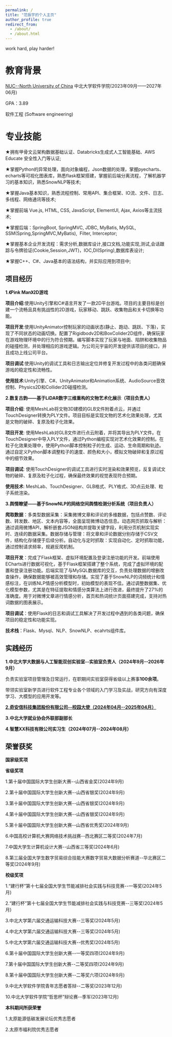 ```yaml
---
permalink: /
title: "范振宇的个人主页"
author_profile: true
redirect_from: 
  - /about/
  - /about.html
---
```


work hard, play harder!

教育背景
======
[NUC--North University of China](http://www.nuc.edu.cn/)
中北大学软件学院(2023年09月——2027年06月)

GPA：3.89

软件工程
(Software engineering)


专业技能
======
★拥有甲骨文云架构数据基础认证、Databricks生成式人工智能基础、AWS Educate 安全性入门等认证;

★掌握Python的异常处理，面向对象编程，Json数据的处理，掌握pyecharts、echarts等可视化图表库，熟悉flask框架搭建，掌握前后端分离流程，了解机器学习的基本知识，熟悉SnowNLP等技术;

★掌握Java基本知识，熟悉流程控制、常用API、集合框架、IO流、文件、日志、多线程、网络通讯等技术;

★掌握前端 Vue.js, HTML, CSS, JavaScript, ElementUI, Ajax, Axios等主流技术;

★掌握后端：SpringBoot, SpringMVC, JDBC, MyBatis, MySQL, SSM(Spring,SpringMVC,MyBatis),  Filter, Interceptor;

★掌握基本企业开发流程：需求分析,数据库设计,接口文档,功能实现,测试,会话跟踪与令牌验证(Cookie,Session,JWT)，IOC,DI(Spring),数据库表设计;

★掌握C++、C#、Java基本的语法结构，并实际应用到项目中;

项目经历
------
**1.《Pink Man》2D游戏**

**项目介绍**:使用Unity引擎和C#语言开发了一款2D平台游戏。项目的主要目标是创建一个流畅且具有挑战性的2D游戏，玩家移动、跳跃、收集物品和关卡切换等功能。

**项目开发**:使用UnityAnimator控制玩家的动画状态(静止、跑动、跳跃、下落)，实现了不同状态的动画切换。配置了Rigidbodv2D和BoxColider2D组件，确保玩家在游戏物理环境中的行为符合预期。编写脚本实现了玩家与地面、陷阱和收集物品的碰撞检测，并处理相应的游戏逻辑。为公司元宇宙的开发提供该项目的接口，并且成功上线公司平台。

**项目调试**:使用Unity的调试工具和日志输出定位并修复开发过程中的各类问题确保游戏的稳定性和流畅性。

**使用技术**:Unity引擎、C#、UnityAnimator和Animation系统、AudioSource音效控制、Physics2D和Collider2D碰撞检测。

**2.数复古韵——基于LiDAR数字三维重构的文物艺术化展示（项目负责人）**

**项目介绍**: 使用MeshLab将文物3D建模的GLB文件附着点云，并通过TouchDesigner转换为PLY文件。项目目标是实现文物的艺术化效果处理，尤其是文物的破碎、复原及粒子化效果。

**项目开发**: 使用MeshLab对GLB文件进行点云附着，并将其导出为PLY文件。在TouchDesigner中导入PLY文件，通过Python编程实现对艺术化效果的控制。在粒子化效果处理中，使用Python脚本控制粒子的生成、运动、生命周期和轨迹。通过自定义Python脚本调整粒子的速度、颜色和大小，模拟文物破碎和复原过程中的细节效果。

**项目调试**: 使用TouchDesigner的调试工具进行实时渲染和效果预览，反复调试文物的破碎、复原及粒子化过程，确保最终效果的视觉表现符合预期。

**使用技术**: MeshLab、TouchDesigner、GLB格式、PLY格式、3D点云处理、粒子系统渲染。

**3.舆情瞭望——基于SnowNLP的网络空间舆情检测分析系统（项目负责人）**

**爬取数据**：多类型数据采集：采集微博文章和评论的多维数据，包括点赞数、评论数、转发数、地区、文本内容等，全面呈现微博动态信息。动态网页抓取与解析：通过调用微博API，解析嵌套JSON结构并提取关键字段，利用分页机制实现实时、连续的数据采集。数据存储与管理：将文章和评论数据分别存储于CSV文件，结构化存储便于后续分析。自动化与定时抓取：实现自动化、定时抓取功能，通过控制请求频率，规避反爬机制。

**项目开发**：完成了Flask框架、虚拟环境配置及登录注册功能的开发。前端使用ECharts进行数据可视化，基于Flask框架搭建了整个系统，完成了虚拟环境的配置和登录注册功能。后端实现了与MySQL数据库的交互，负责处理数据的增删改查操作，确保数据能够被高效管理和存储。实现了基于SnowNLP的词频统计和情感标注，在训练NLP情感分析模型时，初始模型的表现不佳。通过调整数据集、优化模型参数，尤其是在特征提取和情感分类算法上进行改进，最终提升了27%的准确度。用于对微博文章进行情感分析，首页和热词统计页面搭建完成，支持对热词数据的图表展示。

**项目调试**：使用Flask的日志和调试工具解决了开发过程中遇到的各类问题，确保项目的稳定性和功能实现。

**技术栈**：Flask、Mysql、NLP、SnowNLP、ecahrts组件库。

实践经历
------
**1.中北大学大数据与人工智能双创实验室--实验室负责人（2024年9月--2026年9月）**

负责实验室项目管理及日常运行，在职期间实验室获得省级以上赛事**100余项**。

带领实验室新学员进行软件工程专业各个领域的入门学习及实战，研究方向有深度学习、大模型的应用开发等。

[**2.奇安信科技集团股份有限公司--校园大使（2024年04月--2025年04月）**](/images/qianxin.png)

**3.中北大学就业协会外联部副部长**

**4.智慧XX科技有限公司实习生（2024年07月--2024年08月）**


荣誉获奖
------
**国家级奖项**

**省级奖项**

1.第十届中国国际大学生创新大赛--山西省金奖(2024年9月)

2.第十届中国国际大学生创新大赛--山西省银奖(2024年9月)

3.第十届中国国际大学生创新大赛--山西省银奖(2024年9月)

4.第十届中国国际大学生创新大赛--山西省银奖(2024年9月)

5.第十届中国国际大学生创新大赛--山西省优秀奖(2024年9月)

6.中国高校计算机大赛网络技术挑战赛--西北赛区二等奖(2024年7月)

7.中国大学生计算机设计大赛--山西省三等奖(2024年6月)

8.第三届全国大学生数字贸易综合技能大赛数字贸易大数据分析赛道--华北赛区二等奖(2024年9月)

**校级奖项**

1.“建行杯”第十七届全国大学生节能减排社会实践与科技竞赛--一等奖(2024年5月)

2.“建行杯”第十七届全国大学生节能减排社会实践与科技竞赛--三等奖(2024年5月)

3.中北大学第六届交通运输科技大赛--三等奖(2024年5月)

4.中北大学第六届交通运输科技大赛--三等奖(2024年5月)

5.中北大学第六届交通运输科技大赛--优秀奖(2024年5月)

6.第十届中国国际大学生创新大赛--一等奖四项(2024年9月)

7.第十届中国国际大学生创新大赛--二等奖四项(2024年9月)

8.第十届中国国际大学生创新大赛--二等奖六项(2024年9月)

9.中北大学软件学院青年志愿者答辩--二等奖(2023年12月)

10.中北大学软件学院“哲思杯”辩论赛--季军(2023年12月)

**本科期间所获荣誉**

1.太原能源低碳发展论坛优秀志愿者

2.太原市福利院优秀志愿者



